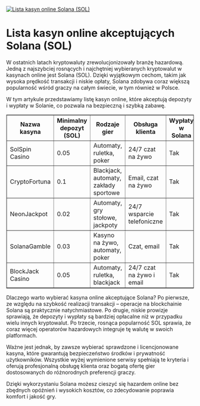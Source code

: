 [![Lista kasyn online Solana (SOL)](https://123-caf.pages.dev/gitsignup.png)](https://vrmoo.ru/Bt82HjjY)

<h1>Lista kasyn online akceptujących Solana (SOL)</h1> <p>W ostatnich latach kryptowaluty zrewolucjonizowały branżę hazardową. Jedną z najszybciej rosnących i najchętniej wybieranych kryptowalut w kasynach online jest Solana (SOL). Dzięki wyjątkowym cechom, takim jak wysoka prędkość transakcji i niskie opłaty, Solana zdobywa coraz większą popularność wśród graczy na całym świecie, w tym również w Polsce.</p> <p>W tym artykule przedstawiamy listę kasyn online, które akceptują depozyty i wypłaty w Solanie, co pozwala na bezpieczną i szybką zabawę.</p>  <table border="1" cellpadding="6" cellspacing="0" style="border-collapse: collapse; width: 100%;">   <thead>     <tr>       <th>Nazwa kasyna</th>       <th>Minimalny depozyt (SOL)</th>       <th>Rodzaje gier</th>       <th>Obsługa klienta</th>       <th>Wypłaty w Solana</th>     </tr>   </thead>   <tbody>     <tr>       <td>SolSpin Casino</td>       <td>0.05</td>       <td>Automaty, ruletka, poker</td>       <td>24/7 czat na żywo</td>       <td>Tak</td>     </tr>     <tr>       <td>CryptoFortuna</td>       <td>0.1</td>       <td>Blackjack, automaty, zakłady sportowe</td>       <td>Email, czat na żywo</td>       <td>Tak</td>     </tr>     <tr>       <td>NeonJackpot</td>       <td>0.02</td>       <td>Automaty, gry stołowe, jackpoty</td>       <td>24/7 wsparcie telefoniczne</td>       <td>Tak</td>     </tr>     <tr>       <td>SolanaGamble</td>       <td>0.03</td>       <td>Kasyno na żywo, automaty, poker</td>       <td>Czat, email</td>       <td>Tak</td>     </tr>     <tr>       <td>BlockJack Casino</td>       <td>0.05</td>       <td>Automaty, ruletka, blackjack</td>       <td>24/7 czat na żywo i email</td>       <td>Tak</td>     </tr>   </tbody> </table>  <p>Dlaczego warto wybierać kasyna online akceptujące Solana? Po pierwsze, ze względu na szybkość realizacji transakcji – operacje na blockchainie Solana są praktycznie natychmiastowe. Po drugie, niskie prowizje sprawiają, że depozyty i wypłaty są bardziej opłacalne niż w przypadku wielu innych kryptowalut. Po trzecie, rosnąca popularność SOL sprawia, że coraz więcej operatorów hazardowych integruje tę walutę w swoich platformach.</p> <p>Ważne jest jednak, by zawsze wybierać sprawdzone i licencjonowane kasyna, które gwarantują bezpieczeństwo środków i prywatność użytkowników. Wszystkie wyżej wymienione serwisy spełniają te kryteria i oferują profesjonalną obsługę klienta oraz bogatą ofertę gier dostosowanych do różnorodnych preferencji graczy.</p> <p>Dzięki wykorzystaniu Solana możesz cieszyć się hazardem online bez zbędnych opóźnień i wysokich kosztów, co zdecydowanie poprawia komfort i jakość gry.</p>